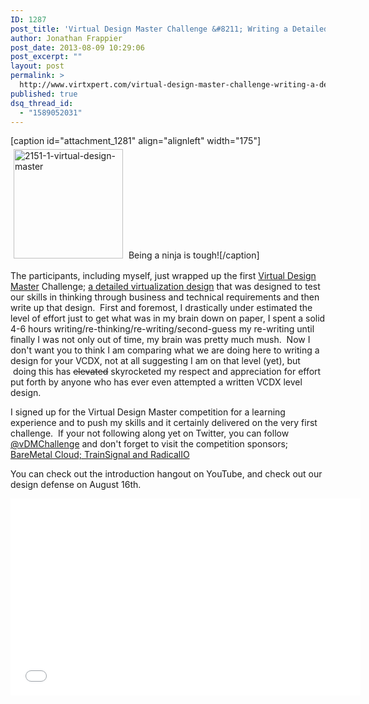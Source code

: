 ```yaml
---
ID: 1287
post_title: 'Virtual Design Master Challenge &#8211; Writing a Detailed Design'
author: Jonathan Frappier
post_date: 2013-08-09 10:29:06
post_excerpt: ""
layout: post
permalink: >
  http://www.virtxpert.com/virtual-design-master-challenge-writing-a-detailed-design/
published: true
dsq_thread_id:
  - "1589052031"
---
```

[caption id="attachment_1281" align="alignleft" width="175"]<a href="http://www.virtxpert.com/wp-content/uploads/2013/08/2151-1-virtual-design-master.jpg"><img class="size-full wp-image-1281" style="margin: 5px;" alt="2151-1-virtual-design-master" src="http://www.virtxpert.com/wp-content/uploads/2013/08/2151-1-virtual-design-master.jpg" width="175" height="175" /></a> Being a ninja is tough![/caption]

The participants, including myself, just wrapped up the first <a href="http://www.virtualdesignmaster.com/" target="_blank">Virtual Design Master</a> Challenge; <a href="http://www.virtualdesignmaster.com/the-challenges/" target="_blank">a detailed virtualization design</a> that was designed to test our skills in thinking through business and technical requirements and then write up that design.  First and foremost, I drastically under estimated the level of effort just to get what was in my brain down on paper, I spent a solid 4-6 hours writing/re-thinking/re-writing/second-guess my re-writing until finally I was not only out of time, my brain was pretty much mush.  Now I don't want you to think I am comparing what we are doing here to writing a design for your VCDX, not at all suggesting I am on that level (yet), but  doing this has <del>elevated</del> skyrocketed my respect and appreciation for effort put forth by anyone who has ever even attempted a written VCDX level design.

I signed up for the Virtual Design Master competition for a learning experience and to push my skills and it certainly delivered on the very first challenge.  If your not following along yet on Twitter, you can follow <a href="http://twitter/vdmchallenge" target="_blank">@vDMChallenge</a> and don't forget to visit the competition sponsors; <a href="http://www.virtualdesignmaster.com/sponsors/" target="_blank">BareMetal Cloud; TrainSignal and RadicalIO</a>

You can check out the introduction hangout on YouTube, and check out our design defense on August 16th.

<iframe src="//www.youtube.com/embed/EAj9k-M79CM" height="315" width="560" allowfullscreen="" frameborder="0"></iframe>